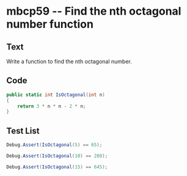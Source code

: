 # mbcp59 -- Find the nth octagonal number function

## Text

Write a function to find the nth octagonal number.

## Code

```csharp
public static int IsOctagonal(int n) 
{ 
    return 3 * n * n - 2 * n; 
}
```

## Test List

```csharp
Debug.Assert(IsOctagonal(5) == 65);
```

```csharp
Debug.Assert(IsOctagonal(10) == 280);
```

```csharp
Debug.Assert(IsOctagonal(15) == 645);
```
